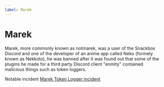 ```yaml
---
label: Marek
---
```


# Marek

Marek, more commonly known as notmarek, was a user of the Snackbox Discord and one of the developer of an anime app called Neko (formely known as Nekkoto), he was banned after it was found out that some of the plugins he made for a third party Discord client "enmity" contained malicious things such as token loggers.

Notable incident
[Marek Token Logger incident](/incidents/token-logging)